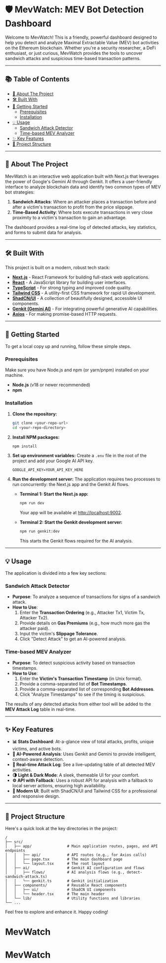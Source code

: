 
# 🛡️ MevWatch: MEV Bot Detection Dashboard

Welcome to MevWatch! This is a friendly, powerful dashboard designed to help you detect and analyze Maximal Extractable Value (MEV) bot activities on the Ethereum blockchain. Whether you're a security researcher, a DeFi enthusiast, or just curious, MevWatch provides the tools to uncover sandwich attacks and suspicious time-based transaction patterns.

***

## 📚 Table of Contents

- [📍 About The Project](#-about-the-project)
- [🛠️ Built With](#️-built-with)
- [🚀 Getting Started](#-getting-started)
  - [Prerequisites](#prerequisites)
  - [Installation](#installation)
- [💡 Usage](#-usage)
  - [Sandwich Attack Detector](#sandwich-attack-detector)
  - [Time-based MEV Analyzer](#time-based-mev-analyzer)
- [✨ Key Features](#-key-features)
- [📂 Project Structure](#-project-structure)

***

## 📍 About The Project

MevWatch is an interactive web application built with Next.js that leverages the power of Google's Gemini AI through Genkit. It offers a user-friendly interface to analyze blockchain data and identify two common types of MEV bot strategies:

1.  **Sandwich Attacks**: Where an attacker places a transaction before and after a victim's transaction to profit from the price slippage.
2.  **Time-Based Activity**: Where bots execute transactions in very close proximity to a victim's transaction to gain an advantage.

The dashboard provides a real-time log of detected attacks, key statistics, and forms to submit data for analysis.

***

## 🛠️ Built With

This project is built on a modern, robust tech stack:

- [**Next.js**](https://nextjs.org/) - React Framework for building full-stack web applications.
- [**React**](https://reactjs.org/) - A JavaScript library for building user interfaces.
- [**TypeScript**](https://www.typescriptlang.org/) - For strong typing and improved code quality.
- [**Tailwind CSS**](https://tailwindcss.com/) - A utility-first CSS framework for rapid UI development.
- [**ShadCN/UI**](https://ui.shadcn.com/) - A collection of beautifully designed, accessible UI components.
- [**Genkit (Gemini AI)**](https://firebase.google.com/docs/genkit) - For integrating powerful generative AI capabilities.
- [**Axios**](https://axios-http.com/) - For making promise-based HTTP requests.

***

## 🚀 Getting Started

To get a local copy up and running, follow these simple steps.

### Prerequisites

Make sure you have Node.js and npm (or yarn/pnpm) installed on your machine.

- **Node.js** (v18 or newer recommended)
- **npm**

### Installation

1.  **Clone the repository:**
    ```sh
    git clone <your-repo-url>
    cd <your-repo-directory>
    ```

2.  **Install NPM packages:**
    ```sh
    npm install
    ```

3.  **Set up environment variables:**
    Create a `.env` file in the root of the project and add your Google AI API key.
    ```env
    GOOGLE_API_KEY=YOUR_API_KEY_HERE
    ```

4.  **Run the development server:**
    The application requires two processes to run concurrently: the Next.js app and the Genkit AI flows.

    - **Terminal 1: Start the Next.js app:**
      ```sh
      npm run dev
      ```
      Your app will be available at [http://localhost:9002](http://localhost:9002).

    - **Terminal 2: Start the Genkit development server:**
      ```sh
      npm run genkit:dev
      ```
      This starts the Genkit flows required for the AI analysis.

***

## 💡 Usage

The application is divided into a few key sections:

### Sandwich Attack Detector

- **Purpose**: To analyze a sequence of transactions for signs of a sandwich attack.
- **How to Use**:
  1.  Enter the **Transaction Ordering** (e.g., Attacker Tx1, Victim Tx, Attacker Tx2).
  2.  Provide details on **Gas Premiums** (e.g., how much more gas the attacker paid).
  3.  Input the victim's **Slippage Tolerance**.
  4.  Click "Detect Attack" to get an AI-powered analysis.

### Time-based MEV Analyzer

- **Purpose**: To detect suspicious activity based on transaction timestamps.
- **How to Use**:
  1.  Enter the **Victim's Transaction Timestamp** (in Unix format).
  2.  Provide a comma-separated list of **Bot Timestamps**.
  3.  Provide a comma-separated list of corresponding **Bot Addresses**.
  4.  Click "Analyze Timestamps" to see if the timing is suspicious.

The results of any detected attacks from either tool will be added to the **MEV Attack Log** table in real-time.

***

## ✨ Key Features

- **📊 Stats Dashboard**: At-a-glance view of total attacks, profits, unique victims, and active bots.
- **🤖 AI-Powered Analysis**: Uses Genkit and Gemini to provide intelligent, context-aware detection.
- **📝 Real-time Attack Log**: See a live-updating table of all detected MEV activities.
- **🌗 Light & Dark Mode**: A sleek, themeable UI for your comfort.
- **⚙️ API with Fallback**: Uses a robust API for analysis with a fallback to local server actions, ensuring high availability.
- **💅 Modern UI**: Built with ShadCN/UI and Tailwind CSS for a professional and responsive design.

***

## 📂 Project Structure

Here's a quick look at the key directories in the project:

```
/
├── src/
│   ├── app/                # Main application routes, pages, and API endpoints
│   │   ├── api/            # API routes (e.g., for Axios calls)
│   │   ├── page.tsx        # The main dashboard page
│   │   └── layout.tsx      # The root layout
│   ├── ai/                 # Genkit AI configuration and flows
│   │   ├── flows/          # AI analysis flows (e.g., detect-sandwich-attack.ts)
│   │   └── genkit.ts       # Genkit initialization
│   ├── components/         # Reusable React components
│   │   ├── ui/             # ShadCN UI components
│   │   └── header.tsx      # The main header
│   └── lib/                # Utility functions and libraries
└── ...
```

Feel free to explore and enhance it. Happy coding!

# MevWatch
# MevWatch
